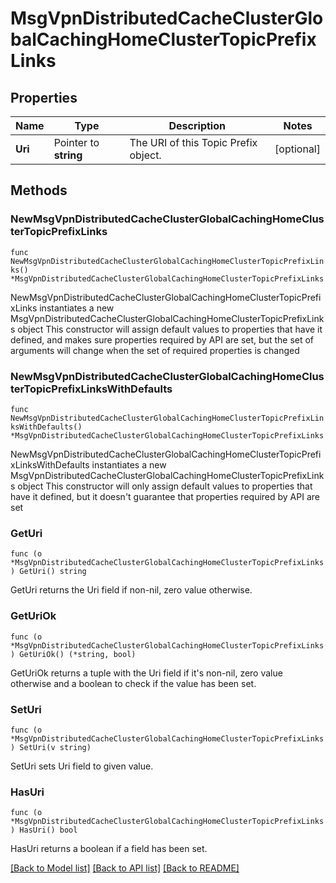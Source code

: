 # MsgVpnDistributedCacheClusterGlobalCachingHomeClusterTopicPrefixLinks

## Properties

Name | Type | Description | Notes
------------ | ------------- | ------------- | -------------
**Uri** | Pointer to **string** | The URI of this Topic Prefix object. | [optional] 

## Methods

### NewMsgVpnDistributedCacheClusterGlobalCachingHomeClusterTopicPrefixLinks

`func NewMsgVpnDistributedCacheClusterGlobalCachingHomeClusterTopicPrefixLinks() *MsgVpnDistributedCacheClusterGlobalCachingHomeClusterTopicPrefixLinks`

NewMsgVpnDistributedCacheClusterGlobalCachingHomeClusterTopicPrefixLinks instantiates a new MsgVpnDistributedCacheClusterGlobalCachingHomeClusterTopicPrefixLinks object
This constructor will assign default values to properties that have it defined,
and makes sure properties required by API are set, but the set of arguments
will change when the set of required properties is changed

### NewMsgVpnDistributedCacheClusterGlobalCachingHomeClusterTopicPrefixLinksWithDefaults

`func NewMsgVpnDistributedCacheClusterGlobalCachingHomeClusterTopicPrefixLinksWithDefaults() *MsgVpnDistributedCacheClusterGlobalCachingHomeClusterTopicPrefixLinks`

NewMsgVpnDistributedCacheClusterGlobalCachingHomeClusterTopicPrefixLinksWithDefaults instantiates a new MsgVpnDistributedCacheClusterGlobalCachingHomeClusterTopicPrefixLinks object
This constructor will only assign default values to properties that have it defined,
but it doesn't guarantee that properties required by API are set

### GetUri

`func (o *MsgVpnDistributedCacheClusterGlobalCachingHomeClusterTopicPrefixLinks) GetUri() string`

GetUri returns the Uri field if non-nil, zero value otherwise.

### GetUriOk

`func (o *MsgVpnDistributedCacheClusterGlobalCachingHomeClusterTopicPrefixLinks) GetUriOk() (*string, bool)`

GetUriOk returns a tuple with the Uri field if it's non-nil, zero value otherwise
and a boolean to check if the value has been set.

### SetUri

`func (o *MsgVpnDistributedCacheClusterGlobalCachingHomeClusterTopicPrefixLinks) SetUri(v string)`

SetUri sets Uri field to given value.

### HasUri

`func (o *MsgVpnDistributedCacheClusterGlobalCachingHomeClusterTopicPrefixLinks) HasUri() bool`

HasUri returns a boolean if a field has been set.


[[Back to Model list]](../README.md#documentation-for-models) [[Back to API list]](../README.md#documentation-for-api-endpoints) [[Back to README]](../README.md)


